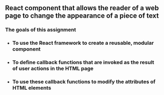 ## React component that allows the reader of a web page to change the appearance of a piece of text

### The goals of this assignment

* ### To use the React framework to create a reusable, modular component

* ### To define callback functions that are invoked as the result of user actions in the HTML page

* ### To use these callback functions to modify the attributes of HTML elements
